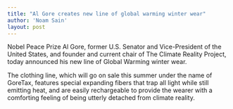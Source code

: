 ```yaml
---
title: "Al Gore creates new line of global warming winter wear"
author: 'Noam Sain'
layout: post
---
```


Nobel Peace Prize Al Gore, former U.S. Senator and Vice-President of the United States, and founder and current chair of The Climate Reality Project, today announced his new line of Global Warming winter wear.

The clothing line, which will go on sale this summer under the name of GoreTax, features special expanding fibers that trap all light while still emitting heat, and are easily rechargeable to provide the wearer with a comforting feeling of being utterly detached from climate reality.